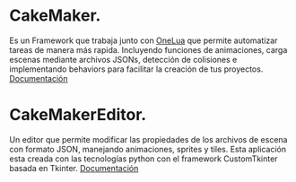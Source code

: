 # CakeMaker. 
Es un Framework que trabaja junto con [OneLua](https://github.com/ONElua?tab=repositories) que permite
automatizar tareas de manera más rapida. Incluyendo funciones de animaciones, carga escenas mediante
archivos JSONs, detección de colisiones e implementando behaviors para facilitar la creación de tus proyectos.
[Documentación](docs/CakeMaker/index.md)

# CakeMakerEditor.
Un editor que permite modificar las propiedades de los archivos de escena con formato JSON, manejando
animaciones, sprites y tiles. Esta aplicación esta creada con las tecnologías python con el framework
CustomTkinter basada en Tkinter.
[Documentación](docs/CakeMakerEditor/index.md)